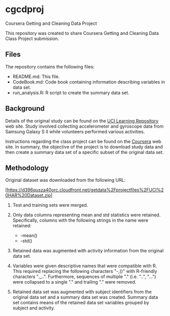 # cgcdproj
Coursera Getting and Cleaning Data Project

This repository was created to share Coursera Getting and Cleaning Data Class Project submission.  

## Files
The repository contains the following files:

* README.md: This file.
* CodeBook.md:  Code book containing information describing variables in data set.
* run_analysis.R:  R script to create the summary data set.

## Background
Details of the original study can be found on the 
[UCI Learning Repository](http://archive.ics.uci.edu/ml/datasets/Human+Activity+Recognition+Using+Smartphones#) 
web site.  Study involved collecting accelerometer and gyroscope data from
Samsung Galaxy S II while volunteers performed various activities. 

Instructions regarding the class project can be found on the 
[Coursera](https://class.coursera.org/getdata-010/human_grading/view/courses/973497/assessments/3/submissions) web site.  In summary, the objective of the project is
to download study data and then create a summary data set of a specific subset
of the original data set.

## Methodology
Original dataset was downloaded from the following URL:

[https://d396qusza40orc.cloudfront.net/getdata%2Fprojectfiles%2FUCI%20HAR%20Dataset.zip]

1. Test and training sets were merged.

2. Only data columns representing mean and std statistics were retained. 
Specifically, columns with the following strings in the name were retained:

    * -mean()
    * -std()

3. Retained data was augmented with activity information from the original data set.

4. Variables were given descriptive names that were compatible with R.  This
required replacing the following characters "-,()" with R-friendly characters
"._..".  Furthermore, sequences of multiple "." (i.e. "..", "...") were
collapsed to a single "." and trailing "." were removed.

5. Retained data set was augmented with subject identifiers from the original
data set and a summary data set was created.  Summary data set contains
means of the retained data set variables grouped by subject and activity.
